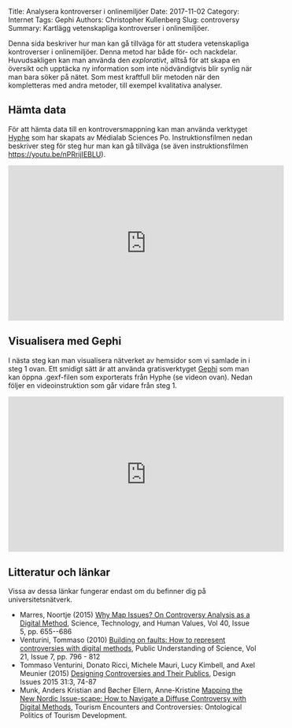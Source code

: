 Title: Analysera kontroverser i onlinemiljöer
Date: 2017-11-02
Category: Internet
Tags: Gephi
Authors: Christopher Kullenberg
Slug: controversy
Summary: Kartlägg vetenskapliga kontroverser i onlinemiljöer.

Denna sida beskriver hur man kan gå tillväga för att studera vetenskapliga kontroverser i onlinemiljöer. Denna metod har både för- och nackdelar. Huvudsakligen kan man använda den *explorativt*, alltså för att skapa en översikt och upptäcka ny information som inte nödvändigtvis blir synlig när man bara söker på nätet. Som mest kraftfull blir metoden när den kompletteras med andra metoder, till exempel kvalitativa analyser.

## Hämta data

För att hämta data till en kontroversmappning kan man använda verktyget [Hyphe](http://hyphe.medialab.sciences-po.fr/demo/) som har skapats av Médialab Sciences Po. Instruktionsfilmen nedan beskriver steg för steg hur man kan gå tillväga (se även instruktionsfilmen <https://youtu.be/nPRrijIEBLU>).

<iframe width="560" height="315" src="https://www.youtube.com/embed/-zbtCeg82Ro" frameborder="0" allowfullscreen></iframe>

## Visualisera med Gephi

I nästa steg kan man visualisera nätverket av hemsidor som vi samlade in i steg 1 ovan. Ett smidigt sätt är att använda gratisverktyget [Gephi](https://gephi.org) som man kan öppna .gexf-filen som exporterats från Hyphe (se videon ovan). Nedan följer en videoinstruktion som går vidare från steg 1.

<iframe width="560" height="315" src="https://www.youtube.com/embed/P0jXODByh4A" frameborder="0" allowfullscreen></iframe>

## Litteratur och länkar

Vissa av dessa länkar fungerar endast om du befinner dig på universitetsnätverk.

- Marres, Noortje (2015) [Why Map Issues? On Controversy Analysis as a Digital Method](https://dx.doi.org/10.1177/0162243915574602), Science, Technology, and Human Values, Vol 40, Issue 5, pp. 655--686
- Venturini, Tommaso (2010) [Building on faults: How to represent controversies with digital methods](https://dx.doi.org/10.1177/0963662510387558), Public Understanding of Science,
Vol 21, Issue 7, pp. 796 - 812
- Tommaso Venturini, Donato Ricci, Michele Mauri, Lucy Kimbell, and Axel Meunier (2015) [Designing Controversies and Their Publics](http://www.mitpressjournals.org/doi/abs/10.1162/DESI_a_00340), Design Issues 2015 31:3, 74-87
- Munk, Anders Kristian and Bøcher Ellern, Anne-Kristine [Mapping the New Nordic Issue-scape: How to Navigate a Diffuse Controversy with Digital Methods](https://books.google.se/books?id=s3m1CwAAQBAJ&lpg=PA73&ots=GX-ETV5XjZ&lr&pg=PA73#v=onepage&q&f=false), Tourism Encounters and Controversies: Ontological Politics of Tourism Development.
